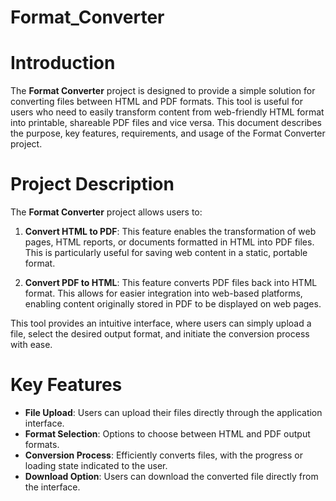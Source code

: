 # Format_Converter


# Introduction

The **Format Converter** project is designed to provide a simple solution for converting files between HTML and PDF formats. This tool is useful for users who need to easily transform content from web-friendly HTML format into printable, shareable PDF files and vice versa. This document describes the purpose, key features, requirements, and usage of the Format Converter project.

# Project Description

The **Format Converter** project allows users to:

1. **Convert HTML to PDF**: This feature enables the transformation of web pages, HTML reports, or documents formatted in HTML into PDF files. This is particularly useful for saving web content in a static, portable format.

2. **Convert PDF to HTML**: This feature converts PDF files back into HTML format. This allows for easier integration into web-based platforms, enabling content originally stored in PDF to be displayed on web pages.

This tool provides an intuitive interface, where users can simply upload a file, select the desired output format, and initiate the conversion process with ease.

# Key Features

- **File Upload**: Users can upload their files directly through the application interface.
- **Format Selection**: Options to choose between HTML and PDF output formats.
- **Conversion Process**: Efficiently converts files, with the progress or loading state indicated to the user.
- **Download Option**: Users can download the converted file directly from the interface.

  
